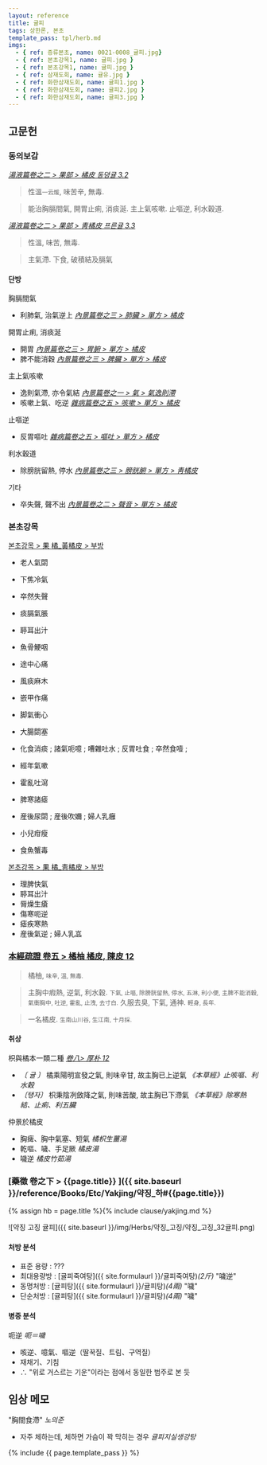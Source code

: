```yaml
---
layout: reference
title: 귤피
tags: 상한론, 본초
template_pass: tpl/herb.md
imgs:
  - { ref: 증류본초, name: 0021-0008_귤피.jpg}
  - { ref: 본초강목1, name: 귤피.jpg }
  - { ref: 본초강목1, name: 귤피.jpg }
  - { ref: 삼재도회, name: 귤유.jpg }
  - { ref: 화한삼재도회, name: 귤피1.jpg }
  - { ref: 화한삼재도회, name: 귤피2.jpg }
  - { ref: 화한삼재도회, name: 귤피3.jpg }
---
```


## 고문헌

### 동의보감

_[湯液篇卷之二 > 果部 >  橘皮 동뎡귤 3.2](https://mediclassics.kr/books/8/volume/21/#content_538)_

> 性溫<small>一云煖</small>, 味苦辛, 無毒.

> 能治胸膈間氣, 開胃止痢, 消痰涎. 主上氣咳嗽. 止嘔逆, 利水穀道.

_[湯液篇卷之二 > 果部 >  靑橘皮 프른귤 3.3](https://mediclassics.kr/books/8/volume/21/#content_553)_

> 性溫, 味苦, 無毒.

> 主氣滯. 下食, 破積結及膈氣

#### 단방

胸膈間氣
* 利肺氣, 治氣逆上 _[內景篇卷之三 > 肺臟 > 單方 > 橘皮](https://mediclassics.kr/books/8/volume/3#content_532)_

開胃止痢, 消痰涎
* 開胃 _[內景篇卷之三 > 胃腑 > 單方 > 橘皮](https://mediclassics.kr/books/8/volume/3#content_822)_
* 脾不能消穀 _[內景篇卷之三 > 脾臟 > 單方 > 橘皮](https://mediclassics.kr/books/8/volume/3#content_411)_

主上氣咳嗽
* 逸則氣滯, 亦令氣結 _[內景篇卷之一 > 氣 > 氣逸則滯](https://mediclassics.kr/books/8/volume/1#content_618)_
* 咳嗽上氣、吃逆 _[雜病篇卷之五 > 咳嗽 > 單方 > 橘皮](https://mediclassics.kr/books/8/volume/13#content_1236)_

止嘔逆
* 反胃嘔吐 _[雜病篇卷之五 > 嘔吐 > 單方 > 橘皮](https://mediclassics.kr/books/8/volume/13#content_421)_

利水穀道
* 除膀胱留熱, 停水 _[內景篇卷之三 > 膀胱腑 > 單方 > 靑橘皮](https://mediclassics.kr/books/8/volume/3#content_1003)_

기타
* 卒失聲, 聲不出 _[內景篇卷之二 > 聲音 > 單方 > 橘皮](https://mediclassics.kr/books/8/volume/2#content_655)_

### 본초강목

[본초강목 > 果	橘_黃橘皮 > 부방]()

* 老人氣閟
* 下焦冷氣
* 卒然失聲
* 痰膈氣脹

* 聤耳出汁
* 魚骨鯁咽
* 途中心痛
* 風痰麻木
* 嵌甲作痛
* 脚氣衝心
* 大腸閟塞

* 化食消痰 ; 諸氣呃噫 ; 嘈雜吐水 ; 反胃吐食 ; 卒然食噎 ;
* 經年氣嗽
* 霍亂吐瀉
* 脾寒諸瘧
* 産後尿閟 ; 産後吹嬭 ; 婦人乳癰
* 小兒疳瘦
* 食魚蟹毒

[본초강목 > 果	橘_靑橘皮 > 부방]()

* 理脾快氣
* 聤耳出汁
* 脣燥生瘡
* 傷寒呃逆
* 瘧疾寒熱
* 産後氣逆 ; 婦人乳嵓

### [本經疏證 卷五 > 橘柚 橘皮, 陳皮 12](https://mediclassics.kr/books/154/volume/5/#content_63)

> 橘柚, <small>味辛, 溫, 無毒.</small>

> 主胸中瘕熱, 逆氣, 利水穀. <small>下氣, 止嘔, 除膀胱留熱, 停水, 五淋, 利小便, 主脾不能消穀, 氣衝胸中, 吐逆, 霍亂, 止洩, 去寸白.</small> 久服去臭, 下氣, 通神. <small>輕身, 長年.</small>

> 一名橘皮. <small>生南山川谷, 生江南, 十月採.</small>


#### 취상

枳與橘本一類二種 _[卷八> 厚朴 12](https://mediclassics.kr/books/154/volume/8/#content_82)_
* _〔 귤 〕_ 橘乘陽明宣發之氣, 則味辛甘, 故主胸已上逆氣 _《本草經》止咳嘔、利水穀_
* _〔탱자〕_ 枳秉陰冽斂降之氣, 則味苦酸, 故主胸已下滯氣 _《本草經》除寒熱結、止痢、利五臟_

仲景於橘皮
* 胸痺、胸中氣塞、短氣 _橘枳生薑湯_
* 乾嘔、噦、手足厥 _橘皮湯_
* 噦逆 _橘皮竹茹湯_

### [藥徵 卷之下 > {{page.title}} ]({{ site.baseurl }}/reference/Books/Etc/Yakjing/약징_하#{{page.title}})

{% assign hb = page.title %}{% include clause/yakjing.md %}

![약징 고징 귤피]({{ site.baseurl }}/img/Herbs/약징_고징/약징_고징_32귤피.png)


#### 처방 분석

* 표준 용량 : ???
* 최대용량방 : [귤피죽여탕]({{ site.formulaurl }}/귤피죽여탕)_(2斤)_ "噦逆"
* 동명처방 : [귤피탕]({{ site.formulaurl }}/귤피탕)_(4兩)_ "噦"
* 단순처방 : [귤피탕]({{ site.formulaurl }}/귤피탕)_(4兩)_ "噦"


#### 병증 분석

呃逆 _呃＝噦_
* 咳逆、噫氣、嘔逆（딸꾹질、트림、구역질）
* 재채기、기침
* ∴ "위로 거스르는 기운"이라는 점에서 동일한 범주로 본 듯

## 임상 메모

"胸間食滯" _노의준_
* 자주 체하는데, 체하면 가슴이 꽉 막히는 경우 _귤피지실생강탕_


{% include {{ page.template_pass }} %}
